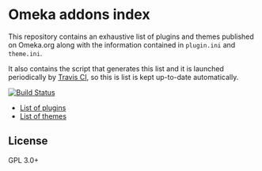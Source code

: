 # Omeka addons index

This repository contains an exhaustive list of plugins and themes published on
Omeka.org along with the information contained in `plugin.ini` and `theme.ini`.

It also contains the script that generates this list and it is launched
periodically by [Travis CI](https://travis-ci.org), so this is list is kept
up-to-date automatically.

[![Build Status](https://travis-ci.org/jajm/omeka-addons-index.svg?branch=master)](https://travis-ci.org/jajm/omeka-addons-index)

* [List of plugins](data/plugins.json)
* [List of themes](data/themes.json)

## License

GPL 3.0+
